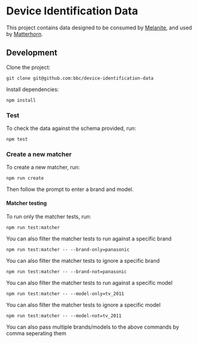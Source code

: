 # Device Identification Data

This project contains data designed to be consumed by [Melanite](https://github.com/bbc/melanite), and used by [Matterhorn](https://github.com/bbc/matterhorn).

## Development

Clone the project:
```
git clone git@github.com:bbc/device-identification-data
```

Install dependencies:
```
npm install
```

### Test

To check the data against the schema provided, run:
```
npm test
```

### Create a new matcher

To create a new matcher, run:

```
npm run create
```

Then follow the prompt to enter a brand and model.

#### Matcher testing
To run only the matcher tests, run:
```
npm run test:matcher
```

You can also filter the matcher tests to run against a specific brand
```
npm run test:matcher -- --brand-only=panasonic
```

You can also filter the matcher tests to ignore a specific brand
```
npm run test:matcher -- --brand-not=panasonic
```

You can also filter the matcher tests to run against a specific model
```
npm run test:matcher -- --model-only=tv_2011
```

You can also filter the matcher tests to ignore a specific model
```
npm run test:matcher -- --model-not=tv_2011
```

You can also pass multiple brands/models to the above commands by comma seperating them
